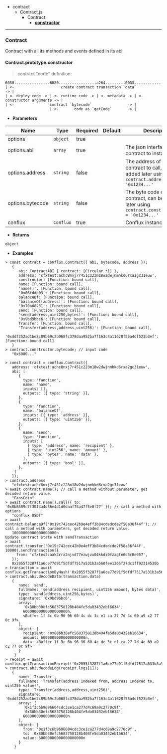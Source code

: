 - contract
    - Contract.js
        - Contract
            - [**constructor**](#contract/Contract.js/Contract/**constructor**)

----------------------------------------

### Contract <a id="contract/Contract.js/Contract"></a>

Contract with all its methods and events defined in its abi.

#### Contract.prototype.**constructor** <a id="contract/Contract.js/Contract/**constructor**"></a>

> contract "code" definition:
```
6080................6080.................a264.........0033...............................
| <-                     create contract transaction `data`                          -> |
| <- deploy code -> | <- runtime code -> | <- metadata -> | <- constructor arguments -> |
| <-                contract `bytecode`                -> |
                    | <-       code as `getCode`       -> |
```

* **Parameters**

Name             | Type      | Required | Default | Description
-----------------|-----------|----------|---------|-----------------------------------------------------------------------------------------------------
options          | `object`  | true     |         |
options.abi      | `array`   | true     |         | The json interface for the contract to instantiate
options.address  | `string`  | false    |         | The address of the smart contract to call, can be added later using `contract.address = '0x1234...'`
options.bytecode | `string`  | false    |         | The byte code of the contract, can be added later using `contract.constructor.code = '0x1234...'`
conflux          | `Conflux` | true     |         | Conflux instance.

* **Returns**

`object` 

* **Examples**

```
> const contract = conflux.Contract({ abi, bytecode, address });
   {
      abi: ContractABI { contract: [Circular *1] },
      address: 'cfxtest:achc8nxj7r451c223m18w2dwjnmhkd6rxa2gc31euw',
      constructor: [Function: bound call],
      name: [Function: bound call],
      'name()': [Function: bound call],
      '0x06fdde03': [Function: bound call],
      balanceOf: [Function: bound call],
      'balanceOf(address)': [Function: bound call],
      '0x70a08231': [Function: bound call],
      send: [Function: bound call],
      'send(address,uint256,bytes)': [Function: bound call],
      '0x9bd9bbc6': [Function: bound call],
      Transfer: [Function: bound call],
      'Transfer(address,address,uint256)': [Function: bound call],
      '0xddf252ad1be2c89b69c2b068fc378daa952ba7f163c4a11628f55a4df523b3ef': [Function: bound call]
   }
> contract.constructor.bytecode; // input code
   "0x6080..."
```

```
> const contract = conflux.Contract({
   address: 'cfxtest:achc8nxj7r451c223m18w2dwjnmhkd6rxa2gc31euw',
   abi: [
      {
        type: 'function',
        name: 'name',
        inputs: [],
        outputs: [{ type: 'string' }],
      },
      {
        type: 'function',
        name: 'balanceOf',
        inputs: [{ type: 'address' }],
        outputs: [{ type: 'uint256' }],
      },
      {
        name: 'send',
        type: 'function',
        inputs: [
          { type: 'address', name: 'recipient' },
          { type: 'uint256', name: 'amount' },
          { type: 'bytes', name: 'data' },
        ],
        outputs: [{ type: 'bool' }],
      },
    ]
   });
> contract.address
   "cfxtest:achc8nxj7r451c223m18w2dwjnmhkd6rxa2gc31euw"
> await contract.name(); // call a method without parameter, get decoded return value.
   "FansCoin"
> await contract.name().call({ to: '0x8b8689c7f3014a4d86e4d1d0daaf74a47f5e0f27' }); // call a method with options
   "conflux USDT"
> await contract.balanceOf('0x19c742cec42b9e4eff3b84cdedcde2f58a36f44f'); // call a method with parameters, get decoded return value.
   10000000000000000000n
Update contract state with sendTransaction
> await contract.transfer('0x19c742cec42b9e4eff3b84cdedcde2f58a36f44f', 10000).sendTransaction({
     from: 'cfxtest:aak2rra2njvd77ezwjvx04kkds9fzagfe6d5r8e957',
   });
   0x2055f3287f1a6ce77d91f5dfdf7517a531b3a560fee1265f27dc1ff92314530b
> transaction = await conflux.getTransactionByHash('0x2055f3287f1a6ce77d91f5dfdf7517a531b3a560fee1265f27dc1ff92314530b');
> contract.abi.decodeData(transaction.data)
   {
      name: 'send',
      fullName: 'send(address recipient, uint256 amount, bytes data)',
      type: 'send(address,uint256,bytes)',
      signature: '0x9bd9bbc6',
      array: [
        '0x80bb30efc5683758128b404fe5da03432eb16634',
        60000000000000000000n,
        <Buffer 1f 3c 6b 96 96 60 4c dc 3c e1 ca 27 7d 4c 69 a9 c2 77 0c 9f>
      ],
      object: {
        recipient: '0x80bb30efc5683758128b404fe5da03432eb16634',
        amount: 60000000000000000000n,
        data: <Buffer 1f 3c 6b 96 96 60 4c dc 3c e1 ca 27 7d 4c 69 a9 c2 77 0c 9f>
      }
    }
> receipt = await conflux.getTransactionReceipt('0x2055f3287f1a6ce77d91f5dfdf7517a531b3a560fee1265f27dc1ff92314530b');
> contract.abi.decodeLog(receipt.logs[1]);
   {
      name: 'Transfer',
      fullName: 'Transfer(address indexed from, address indexed to, uint256 value)',
      type: 'Transfer(address,address,uint256)',
      signature: '0xddf252ad1be2c89b69c2b068fc378daa952ba7f163c4a11628f55a4df523b3ef',
      array: [
        '0x1f3c6b9696604cdc3ce1ca277d4c69a9c2770c9f',
        '0x80bb30efc5683758128b404fe5da03432eb16634',
        60000000000000000000n
      ],
      object: {
        from: '0x1f3c6b9696604cdc3ce1ca277d4c69a9c2770c9f',
        to: '0x80bb30efc5683758128b404fe5da03432eb16634',
        value: 60000000000000000000n
      }
    }
```